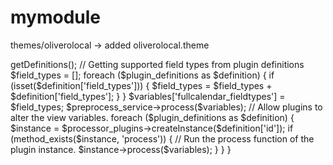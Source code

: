# mymodule

themes/oliverolocal -> added oliverolocal.theme

<?php

/**
 * @file
 * Theme for Full Calendar views.
 */

/**
 * Implement fullcalendar view theme preprocess function.
 *
 * @param array $variables
 *   Template variables.
 */
function oliverolocal_preprocess_views_view_fullcalendar(array &$variables) {
  // Fullcalendar View preprocess service.
  // KG $preprocess_service = \Drupal::service('fullcalendar_view.view_preprocess');
  $preprocess_service = \Drupal::service('mymodule.fullcalendarview_preprocess');

  // View processor plugins.
  $processor_plugins = \Drupal::service('plugin.manager.fullcalendar_view_processor');
  // The list of available plugins:
  $plugin_definitions = $processor_plugins->getDefinitions();

  // Getting supported field types from plugin definitions
  $field_types = [];
  foreach ($plugin_definitions as $definition) {
    if (isset($definition['field_types'])) {
      $field_types = $field_types + $definition['field_types'];
    }
  }
  $variables['fullcalendar_fieldtypes'] = $field_types;

  $preprocess_service->process($variables);

  // Allow plugins to alter the view variables.
  foreach ($plugin_definitions as $definition) {
    $instance = $processor_plugins->createInstance($definition['id']);
    if (method_exists($instance, 'process')) {
      // Run the process function of the plugin instance.
      $instance->process($variables);
    }
  }

}

